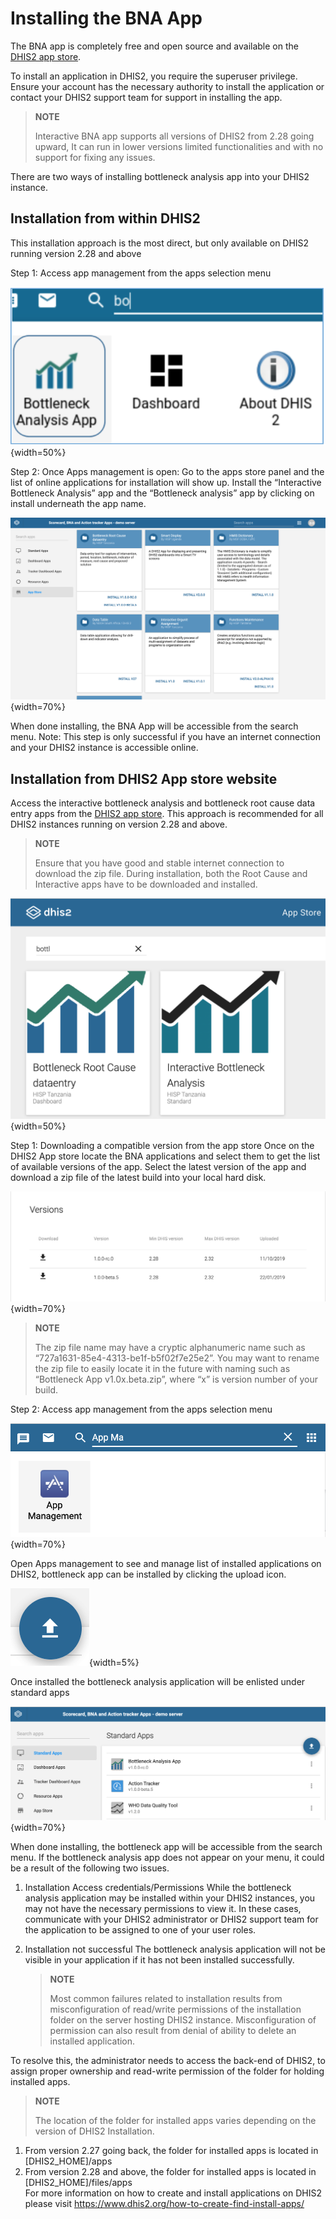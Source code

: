 # Installing the BNA App

The BNA app is completely free and open source and available on the
[DHIS2 app store](https://play.dhis2.org/appstore/app/gFr0w6pDYbY).

To install an application in DHIS2, you require the superuser privilege.
Ensure your account has the necessary authority to install the application or
contact your DHIS2 support team for support in installing the app.			

> **NOTE**
>
> Interactive BNA app supports all versions of DHIS2 from 2.28 going upward,
It can run in lower versions limited functionalities and with no support for
fixing any issues.

There are two ways of installing bottleneck analysis app into your
DHIS2 instance.

## Installation from within DHIS2

This installation approach is the most direct, but only available on
DHIS2 running version 2.28 and above

Step 1:  Access app management from the apps selection menu

![Apps Management on search menu](resources/images/image005.png){width=50%}

Step 2: Once Apps management is open:
Go to the apps store panel and the list of online applications for installation
will show up.
Install the “Interactive Bottleneck Analysis” app and the “Bottleneck analysis”
app by clicking on install underneath the app name.

![App store listing with bottleneck and root cause app](resources/images/image47.png){width=70%}

When done installing, the BNA App will be accessible from the search menu.
Note: This step is only successful if you have an internet connection and your
DHIS2 instance is accessible online.

## Installation from DHIS2 App store website

Access the interactive bottleneck analysis and bottleneck root cause data entry
apps from the [DHIS2 app store](https://play.dhis2.org/appstore/). This approach
is recommended for all DHIS2 instances running on version 2.28 and above.

> **NOTE**
>
> Ensure that you have good and stable internet connection to download the
zip file. During installation, both the Root Cause and Interactive apps have to
be downloaded and installed.


![Apps listing in DHIS2 App Store](resources/images/Image48.png){width=50%}

Step 1: Downloading  a compatible version from the app store
Once on the DHIS2 App store locate the BNA applications and select them to get
the list of available versions of the app. Select the latest version of the app
and download a zip file of the latest build into your local hard disk.

![List of supported version for bottleneck app in DHIS2](resources/images/Image49.png){width=70%}

> **NOTE**
>
> The zip file name may have a cryptic alphanumeric name such as
“727a1631-85e4-4313-be1f-b5f02f7e25e2”. You may want to rename the zip file to
easily locate it in the future with naming such as “Bottleneck App v1.0x.beta.zip”,
where “x” is version number of your build.

Step 2:  Access app management from the apps selection menu

![Apps Management on search menu](resources/images/Image46.png){width=70%}

Open Apps management to see and manage list of installed applications on DHIS2,
bottleneck app can be installed by clicking the upload icon.

![The DHIS2 upload icon](resources/images/image50.png){width=5%}

Once installed the bottleneck analysis application will be enlisted under
standard apps

![Bottleneck App listed after installation in DHIS2](resources/images/image51.png){width=70%}

When done installing, the bottleneck app will be accessible from the search menu.
If the bottleneck analysis app does not appear on your menu, it could be a result
of the following two issues.

1. Installation Access credentials/Permissions
  While the bottleneck analysis application may be installed within your DHIS2
	instances, you may not have the necessary permissions to view it. In these cases,
	communicate with your DHIS2 administrator or DHIS2 support team for the application
	to be assigned to one of your user roles.

2. Installation not successful
	 The bottleneck analysis application will not be visible in your application
	 if it has not been installed successfully. 			

	 > **NOTE**
	 >
	 >Most common failures related to installation results from
 misconfiguration of read/write permissions of the installation folder on the
 server hosting DHIS2 instance. Misconfiguration of permission can also result
 from denial of ability to delete an installed application.			

To resolve this, the administrator needs to access the back-end of DHIS2,
to assign proper ownership and read-write permission of the folder for holding
installed apps.			

> **NOTE**
>
>The location of the folder for installed apps varies depending on the
version of DHIS2 Installation.

1. From version 2.27 going back, the folder for installed apps is located in
   [DHIS2_HOME]/apps
2. From version 2.28 and above, the folder for installed apps is located in
   [DHIS2_HOME]/files/apps		
For more information on how to create and install applications on DHIS2
please visit https://www.dhis2.org/how-to-create-find-install-apps/ 		
